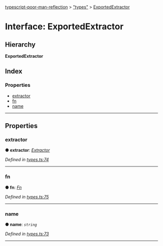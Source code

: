 [typescript-poor-man-reflection](../README.md) > ["types"](../modules/_types_.md) > [ExportedExtractor](../interfaces/_types_.exportedextractor.md)

# Interface: ExportedExtractor

## Hierarchy

**ExportedExtractor**

## Index

### Properties

* [extractor](_types_.exportedextractor.md#extractor)
* [fn](_types_.exportedextractor.md#fn)
* [name](_types_.exportedextractor.md#name)

---

## Properties

<a id="extractor"></a>

###  extractor

**● extractor**: *[Extractor](../modules/_types_.md#extractor)*

*Defined in [types.ts:74](https://github.com/cancerberoSgx/typescript-poor-man-reflection/blob/fcefb7a/src/types.ts#L74)*

___
<a id="fn"></a>

###  fn

**● fn**: *[Fn](../modules/_util_.md#fn)*

*Defined in [types.ts:75](https://github.com/cancerberoSgx/typescript-poor-man-reflection/blob/fcefb7a/src/types.ts#L75)*

___
<a id="name"></a>

###  name

**● name**: *`string`*

*Defined in [types.ts:73](https://github.com/cancerberoSgx/typescript-poor-man-reflection/blob/fcefb7a/src/types.ts#L73)*

___

